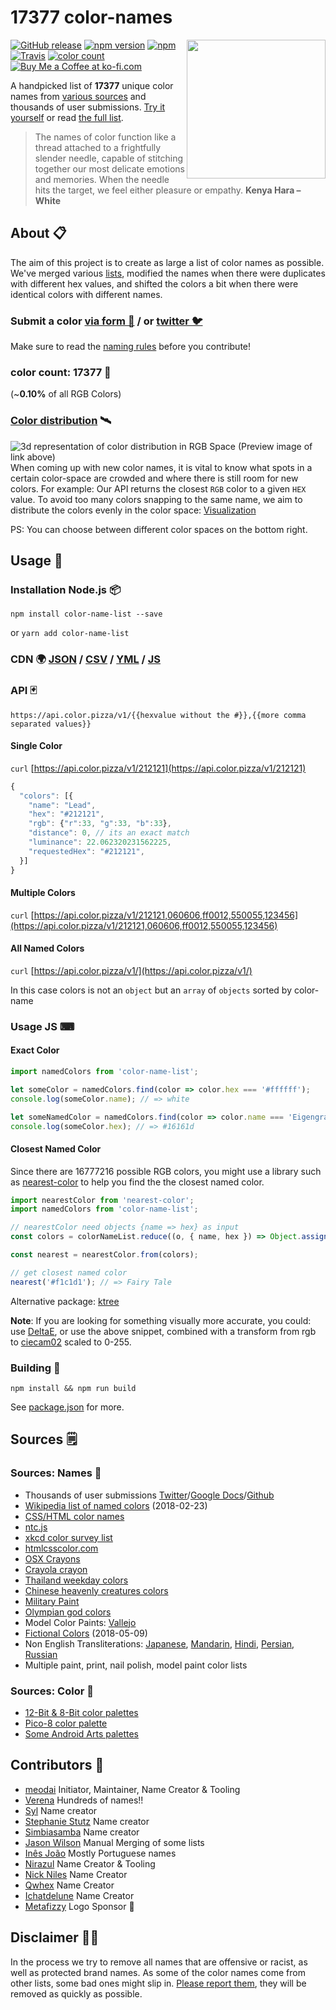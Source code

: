 # __17377__ color-names

<img align="right" height="222" width="222" src="https://meodai.github.io/color-names/logo/cockatoo-fill.svg">

[![GitHub release](https://img.shields.io/github/release/meodai/color-names.svg)](https://github.com/meodai/color-names/)
[![npm version](https://img.shields.io/npm/v/color-name-list.svg)](https://www.npmjs.com/package/color-name-list)
[![npm](https://img.shields.io/npm/dt/color-name-list.svg)](https://www.npmjs.com/package/color-name-list)
[![Travis](https://img.shields.io/travis/meodai/color-names.svg)](https://travis-ci.org/meodai/color-names)
[![color count](https://img.shields.io/badge/17377-colors-orange.svg)](https://github.com/meodai/color-names/blob/master/src/colornames.csv)
[![Buy Me a Coffee at ko-fi.com](https://img.shields.io/badge/-Buy%20us%20a%20Coffee-orange.svg?colorB=593C1F&colorA=4e798d&logo=data%3Aimage%2Fpng%3Bbase64%2CiVBORw0KGgoAAAANSUhEUgAAAA4AAAAOCAYAAAAfSC3RAAAAVUlEQVR4AWNQtnJTQcZ%2Blb2fsWF0dQzYNRHWzIBdE2EDGGCaSNYI47x69fY%2FMRimnmiNyGqwavyflo6MaawRTTP1%2FIiM4dFBQBPl8UggyRHWSHYiBwCwA90T1NTlAQAAAABJRU5ErkJggg%3D%3D%0D%0A&logoWidth=14)](https://ko-fi.com/A530429S)

A handpicked list of __17377__ unique color names from [various sources](#sources-) and thousands of user submissions. [Try it yourself](http://codepen.io/meodai/full/mEvZRx/) or read [the full list](https://codepen.io/meodai/full/VMpNdQ/).

> The names of color function like a thread attached to a frightfully slender needle, capable of stitching together our most delicate emotions and memories. When the needle hits the target, we feel either pleasure or empathy. **Kenya Hara – White**

## About 📋
The aim of this project is to create as large a list of color names as possible. We've merged various [lists](#sources-), modified the names when there were duplicates with different hex values, and shifted the colors a bit when there were identical colors with different names.

### Submit a color [via form 🌈](https://docs.google.com/forms/d/e/1FAIpQLSfbS5D6owA4dQupJJ-6qhRzuxkjX9r2AliPMg-VR2V3NpGkQg/viewform) / or [twitter 🐦](https://codepen.io/meodai/full/ZXQzLb/)
Make sure to read the [naming rules](CONTRIBUTING.md) before you contribute!

### color count: __17377__ 🎉
(~__0.10%__ of all RGB Colors)

### [Color distribution](https://codepen.io/meodai/full/zdgXJj/) 🛰
![3d representation of color distribution in RGB Space (Preview image of link above)](https://raw.githubusercontent.com/meodai/color-names/gh-pages/color-dist.png)
When coming up with new color names, it is vital to know what spots in a certain color-space are crowded and where there is still room for new colors. For example: Our API returns the closest `RGB` color to a given `HEX` value. To avoid too many colors snapping to the same name, we aim to distribute the colors evenly in the color space: [Visualization](https://codepen.io/meodai/full/zdgXJj/)

PS: You can choose between different color spaces on the bottom right.

## Usage 📖
### Installation Node.js 📦
```shell
npm install color-name-list --save
```
or `yarn add color-name-list`

### CDN 🌍 [JSON](https://unpkg.com/color-name-list/dist/colornames.json) / [CSV](https://unpkg.com/color-name-list/dist/colornames.csv) / [YML](https://unpkg.com/color-name-list/dist/colornames.yaml) / [JS](https://unpkg.com/color-name-list/dist/colornames.umd.js)

### API 🃏
```url
https://api.color.pizza/v1/{{hexvalue without the #}},{{more comma separated values}}
```
#### Single Color
`curl` [https://api.color.pizza/v1/212121](https://api.color.pizza/v1/212121)

```javascript
{
  "colors": [{
    "name": "Lead",
    "hex": "#212121",
    "rgb": {"r":33, "g":33, "b":33},
    "distance": 0, // its an exact match
    "luminance": 22.062320231562225,
    "requestedHex": "#212121",
  }]
}
```
#### Multiple Colors
`curl` [https://api.color.pizza/v1/212121,060606,ff0012,550055,123456](https://api.color.pizza/v1/212121,060606,ff0012,550055,123456)

#### All Named Colors
`curl` [https://api.color.pizza/v1/](https://api.color.pizza/v1/)

In this case colors is not an `object` but an `array` of `objects` sorted by color-name

### Usage JS ⌨
#### Exact Color
```javascript
import namedColors from 'color-name-list';

let someColor = namedColors.find(color => color.hex === '#ffffff');
console.log(someColor.name); // => white

let someNamedColor = namedColors.find(color => color.name === 'Eigengrau')
console.log(someColor.hex); // => #16161d
```

#### Closest Named Color
Since there are 16777216 possible RGB colors, you might use a library such as [nearest-color](https://github.com/dtao/nearest-color) to help you find the the closest named color.

```js
import nearestColor from 'nearest-color';
import namedColors from 'color-name-list';

// nearestColor need objects {name => hex} as input
const colors = colorNameList.reduce((o, { name, hex }) => Object.assign(o, { [name]: hex }), {});

const nearest = nearestColor.from(colors);

// get closest named color
nearest('#f1c1d1'); // => Fairy Tale
```

Alternative package: [ktree](https://github.com/caub/ktree)

**Note**: If you are looking for something visually more accurate, you could: use [DeltaE](https://github.com/zschuessler/DeltaE), or use the above snippet, combined with a transform from rgb to [ciecam02](https://github.com/baskerville/ciecam02) scaled to 0-255.

### Building 🔨
```shell
npm install && npm run build
```

See [package.json](package.json#L6) for more.

## Sources 🗒
### Sources: Names 📇
- Thousands of user submissions [Twitter](https://codepen.io/meodai/full/ZXQzLb/)/[Google Docs](https://docs.google.com/forms/d/e/1FAIpQLSfbS5D6owA4dQupJJ-6qhRzuxkjX9r2AliPMg-VR2V3NpGkQg/viewform)/[Github](#contributors-)
- [Wikipedia list of named colors](https://en.wikipedia.org/wiki/List_of_colors:_A%E2%80%93F) (2018-02-23)
- [CSS/HTML color names](https://developer.mozilla.org/en/docs/Web/CSS/color_value)
- [ntc.js](http://chir.ag/projects/ntc/)
- [xkcd color survey list](https://blog.xkcd.com/2010/05/03/color-survey-results/)
- [htmlcsscolor.com](http://www.htmlcsscolor.com/color-names-rgb-values/A)
- [OSX Crayons](http://www.randomactsofsentience.com/2013/06/os-x-crayon-color-hex-table.html)
- [Crayola crayon](https://en.wikipedia.org/wiki/List_of_Crayola_crayon_colors)
- [Thailand weekday colors](https://en.wikipedia.org/wiki/Colors_of_the_day_in_Thailand)
- [Chinese heavenly creatures colors](https://en.wikipedia.org/wiki/Color_in_Chinese_culture)
- [Military Paint](http://paintref.com/cgi-bin/colorcodedisplay.cgi?manuf=Military)
- [Olympian god colors](http://www.hellenicgods.org/colors-associated-with-the-olympian-gods)
- Model Color Paints: [Vallejo](http://www.danbecker.info/minis/miniother/PaintCharts/VallejoModelColor.html)
- [Fictional Colors](https://en.wikipedia.org/wiki/List_of_fictional_colors#Identified_fictional_colors) (2018-05-09)
- Non English Transliterations: [Japanese](https://en.wikipedia.org/wiki/Traditional_colors_of_Japan), [Mandarin](http://www.fluentu.com/blog/chinese/2016/07/25/chinese-colors/), [Hindi](https://en.wikibooks.org/wiki/Hindi/Colors), [Persian](https://en.wikibooks.org/wiki/Persian/Phrasebook/Colors), [Russian](//github.com/AleksejDix)
- Multiple paint, print, nail polish, model paint color lists

### Sources: Color 🎨
- [12-Bit & 8-Bit color palettes](https://en.wikipedia.org/wiki/List_of_color_palettes)
- [Pico-8 color palette](https://www.lexaloffle.com/bbs/?tid=2101)
- [Some Android Arts palettes](http://androidarts.com/palette/)

## Contributors 🦑
- [meodai](//github.com/meodai) Initiator, Maintainer, Name Creator & Tooling
- [Verena](//github.com/yxklyx/) Hundreds of names!!
- [Syl](https://twitter.com/Gypsy_Syl) Name creator
- [Stephanie Stutz](https://www.behance.net/stephaniestutzart) Name creator
- [Simbiasamba](https://www.instagram.com/simbisamba/) Name creator
- [Jason Wilson](//github.com/SgiobairOg) Manual Merging of some lists
- [Inês João](https://www.inesjoao.me/) Mostly Portuguese names
- [Nirazul](//github.com/Nirazul) Name Creator & Tooling
- [Nick Niles](http://nickniles.com/) Name Creator
- [Qwhex](https://github.com/qwhex) Name Creator
- [Ichatdelune](https://www.reddit.com/user/Ichatdelune) Name Creator
- [Metafizzy](https://metafizzy.co/) Logo Sponsor 💖

## Disclaimer 👮🏾‍
In the process we try to remove all names that are offensive or racist, as well as protected brand names.
As some of the color names come from other lists, some bad ones might slip in. [Please report them](https://github.com/meodai/color-names/issues/new?title=Bad%20color%20name), they will be removed as quickly as possible.
